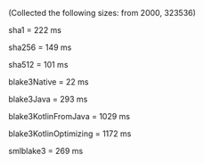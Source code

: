 (Collected the following sizes: from 2000, 323536)

sha1   = 222 ms

sha256 = 149 ms

sha512 = 101 ms

blake3Native = 22 ms          

blake3Java = 293 ms           

blake3KotlinFromJava = 1029 ms

blake3KotlinOptimizing = 1172 ms

smlblake3 = 269 ms